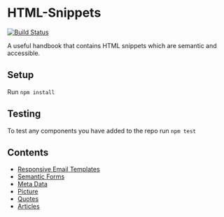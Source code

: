# HTML-Snippets
[![Build Status](https://img.shields.io/travis/code-computerlove/HTML-Snippets.svg?branch=master&style=flat-square)](https://travis-ci.org/code-computerlove/HTML-Snippets)

A useful handbook that contains HTML snippets which are semantic and accessible.

## Setup

Run `npm install`

## Testing

To test any components you have added to the repo run `npm test`

## Contents
- [Responsive Email Templates](https://github.com/code-computerlove/HTML-Snippets/tree/master/responsive%20email%20template)
- [Semantic Forms](https://github.com/code-computerlove/HTML-Snippets/tree/master/semantic-forms)
- [Meta Data](https://github.com/code-computerlove/HTML-Snippets/tree/master/meta-data)
- [Picture](https://github.com/code-computerlove/HTML-Snippets/tree/master/picture)
- [Quotes](https://github.com/code-computerlove/HTML-Snippets/tree/master/quotes)
- [Articles](https://github.com/code-computerlove/HTML-Snippets/tree/master/article)

